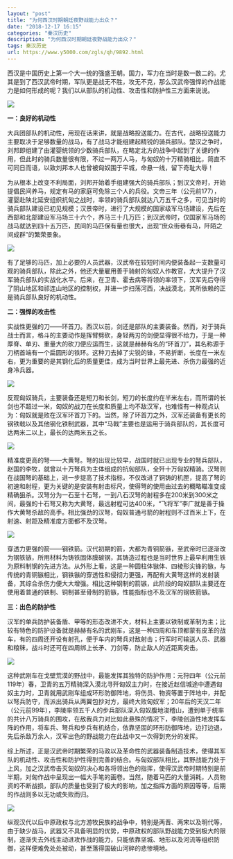 ```yaml
---
layout: "post"
title: "为何西汉时期朝廷夜野战能力出众？"
date: "2018-12-17 16:15"
categories: "秦汉历史"
description: "为何西汉时期朝廷夜野战能力出众？"
tags: 秦汉历史
url: https://www.y5000.com/zgls/qh/9892.html
---
```






西汉是中国历史上第一个大一统的强盛王朝。国力，军力在当时是数一数二的。尤其是到了西汉武帝时期，军队更是战无不胜，攻无不克，那么汉武帝强悍的作战能力是如何形成的呢？我们以从部队的机动性、攻击性和防护性三方面来说说。

![](https://img.y5000.com/uploads/allimg/170110/8-1F11011043S42.jpg)

**一：良好的机动性**

大兵团部队的机动性，用现在话来讲，就是战略投送能力。在古代，战略投送能力主要取决于足够数量的战马，有了战马才能组建起精锐的骑兵部队。楚汉之争时，刘邦即组建了由灌婴统领的少数骑兵部队，在略定北方的战争中起到了关键的作用，但此时的骑兵数量很有限，不过一两万人马，与匈奴的十万精骑相比，简直不可同日而语，以致刘邦本人也曾被匈奴围于平城，命悬一线，留下奇耻大辱！

为从根本上改变不利局面，刘邦开始着手组建强大的骑兵部队；到汉文帝时，开始提倡民间养马，规定有马的家庭可免除三个人的兵役。文帝三年（公元前177），灌婴赴陕北延安组织抗匈之战时，率领的骑兵部队就达八万五千之多，可见当时的骑兵部队建设已初见规模；汉景帝时，进行了大规模的国家级军马场建设，先后在西部和北部建设军马场三十六个，养马三十几万匹；到汉武帝时，仅国家军马场的战马就达到四十五万匹，民间的马匹保有量也很大，出现“庶众街巷有马，阡陌之间成群”的繁荣景象。

![](https://img.y5000.com/uploads/allimg/170110/8-1F110110430A1.jpg)

有了足够的马匹，加上必要的人员武器，汉武帝在较短时间内便装备起一支数量可观的骑兵部队，除此之外，他还大量雇用善于骑射的匈奴人作教官，大大提升了汉军骑兵部队的实战化水平。后来，在卫青、霍去病等将领的率领下，汉军先后夺得了阴山地区和祁连山地区的控制权，并进一步扫荡河西，决战漠北，其所依赖的正是骑兵部队良好的机动性。

**二：强悍的攻击性**

实战性更强的刀——环首刀。西汉以前，剑还是部队的主要装备。然而，对于骑兵战士而言，格斗的主要动作是挥臂劈砍，身轻两刃的剑便显得很不给力，于是一种厚脊、单刃、重量大的砍刀便应运而生，这就是赫赫有名的“环首刀”，其名称源于刀柄首端有一个扁圆形的铁环。这种刀去掉了尖锐的锋，不易折断，长度在一米左右，更为重要的是其钢化后的质量更佳，成为当时世界上最先进、杀伤力最强的近身冷兵器。

![](https://img.y5000.com/uploads/allimg/170110/8-1F110110420T0.jpg)

反观匈奴骑兵，主要装备还是短刀和长剑，短刀的长度约在半米左右，而所谓的长剑也不超过一米，匈奴的战刀在长度和质量上均不敌汉军，也难怪有一种观点认为：匈奴就是败在汉军环首刀下的。当然，除了环首刀之外，汉军还装备有更长的钢铁戟以及其他钢化铁制武器，其中“马戟”主要也是运用于骑兵部队的，其长度可达两米二以上，最长的达两米五之长。

![](https://img.y5000.com/uploads/allimg/170110/8-1F1101104101M.jpg)

精准度更高的弩——大黄弩。弩的出现比较早，战国时就已出现专业的弩兵部队，赵国的李牧，就曾以十万弩兵为主体组成的抗匈部队，全歼十万匈奴精骑。汉弩则在战国弩的基础上，进一步提高了技术指标，不仅改进了铜铸的机匣，提高了弩的初速和射程，更为关键的是安装有射击标尺，使得弩的使用由过去的概略瞄准变成精确狙杀。汉弩分为一石至十石弩，一到八石汉弩的射程多在200米到300米之间，最强的十石弩又称为大黄弩，最远射程可达400米，“飞将军”李广就是善于操作大黄弩杀敌的高手。相比强劲的汉弩，匈奴普通弓箭的射程则不过百米上下，在射速、射距及精准度方面都不及汉弩。

![](https://img.y5000.com/uploads/allimg/170110/8-1F110110359351.jpg)

穿透力更强的箭——钢铁箭。汉代初期的箭，大都为青铜箭镞，至武帝时已逐渐改为钢铁镞，所用材料为铸铁固体膜碳钢，其铸造过程也是当时世界上最早利用生铁为原料制钢的先进方法。从外形上看，这是一种圆柱体镞体、四棱形尖锋的镞，与传统的青铜镞相比，钢铁镞的穿透性和侵彻力更强，再配有大黄弩这样的发射装备，其综合杀伤力便大大增强。相比这种钢制的箭镞，此阶段的匈奴部队主要还在使用着普通的铁制、铜制甚至骨制的箭镞，性能指标也不及汉军的钢铁箭镞。

**三：出色的防护性**

汉军的单兵防护装备盾、甲等的形态改进不大，材料上主要以铁制或革制为主；比较有特色的防护设备就是赫赫有名的武刚车，这是一种四周和车顶都蒙有皮革的战车，有的四周还开设有射孔，便于车内的弩兵对敌射击；行军时可输送人员、武器和粮秣，战斗时还可在四周绑上长矛、刀剑等，防止敌人的近距离突击。

![](https://img.y5000.com/uploads/allimg/170110/8-1F11011034OQ.jpg)

这种武刚车在戈壁荒漠的野战中，最能发挥其独特的防护作用：元狩四年（公元前119年）春，卫青的五万精骑深入漠北寻歼匈奴主力时，在接近赵信城途中遭遇匈奴主力时，卫青就用武刚车组成环形防御阵地，将伤员、物资等置于阵地中，并配以弩兵防守，而派出骑兵从两翼包抄对方，最终大败匈奴军；20年后的天汉二年（公元前99年），李陵率领五千人的步兵部队深入匈奴腹地浚稽山，遭到单于统率的共计八万骑兵的围攻，在敌我兵力对比如此悬殊的情况下，李陵创造性地发挥车阵的作用，将车兵、弩兵和步兵有机结合，依靠坚固的环形防御阵地，边打边退，先后杀敌万余人，汉军出色的野战能力在此战中又一次得到充分的发挥。

综上所述，正是汉武帝时期繁荣的马政以及革命性的武器装备制造技术，使得其军队的机动性、攻击性和防护性得到完善的结合。与匈奴部队相比，其野战能力处于上风，加之汉武帝击灭匈奴的决心和各将领出色的指挥，使得汉武帝时期特别是前半期，对匈作战中呈现出一幅大手笔的画卷。当然，随着马匹的大量消耗，人员物资的不断战损，部队的质量也受到了极大的影响，加之指挥方面的原因等等，后期的作战则多以无功或失败而归。

![](https://img.y5000.com/uploads/allimg/170110/8-1F110110336432.jpg)

纵观汉代以后中原政权与北方游牧民族的战争中，特别是两晋、两宋以及明代等，由于缺少战马，武器又不具备明显的优势，中原政权的部队野战能力受到极大的限制，逐渐失去外线主动进攻作战的能力，只能依靠坚城、地形以及河流等组织防御，这样便难免处处被动，甚至落得国破山河碎的悲惨境地。
